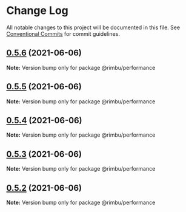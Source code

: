 # Change Log

All notable changes to this project will be documented in this file.
See [Conventional Commits](https://conventionalcommits.org) for commit guidelines.

## [0.5.6](https://github.com/rimbu-org/rimbu/compare/@rimbu/performance@0.5.5...@rimbu/performance@0.5.6) (2021-06-06)

**Note:** Version bump only for package @rimbu/performance





## [0.5.5](https://github.com/rimbu-org/rimbu/compare/@rimbu/performance@0.5.4...@rimbu/performance@0.5.5) (2021-06-06)

**Note:** Version bump only for package @rimbu/performance





## [0.5.4](https://github.com/rimbu-org/rimbu/compare/@rimbu/performance@0.5.3...@rimbu/performance@0.5.4) (2021-06-06)

**Note:** Version bump only for package @rimbu/performance





## [0.5.3](https://github.com/rimbu-org/rimbu/compare/@rimbu/performance@0.5.2...@rimbu/performance@0.5.3) (2021-06-06)

**Note:** Version bump only for package @rimbu/performance





## [0.5.2](https://github.com/rimbu-org/rimbu/compare/@rimbu/performance@0.5.1...@rimbu/performance@0.5.2) (2021-06-06)

**Note:** Version bump only for package @rimbu/performance
